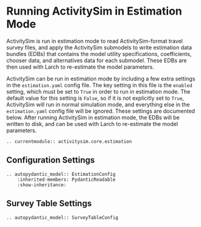# Running ActivitySim in Estimation Mode

ActivitySim is run in estimation mode to read ActivitySim-format travel survey
files, and apply the ActivitySim submodels to write estimation data bundles (EDBs)
that contains the model utility specifications, coefficients, chooser data, and
alternatives data for each submodel. These EDBs are then used with Larch to
re-estimate the model parameters.

ActivitySim can be run in estimation mode by including a few extra settings in
the `estimation.yaml` config file.  The key setting in this file is the `enabled`
setting, which must be set to `True` in order to run in estimation mode. The
default value for this setting is `False`, so if it is not explicitly set to
`True`, ActivitySim will run in normal simulation mode, and everything else
in the `estimation.yaml` config file will be ignored. These settings are
documented below. After running ActivitySim in estimation mode, the EDBs will be
written to disk, and can be used with Larch to re-estimate the model parameters.

```{eval-rst}
.. currentmodule:: activitysim.core.estimation
```

## Configuration Settings

```{eval-rst}
.. autopydantic_model:: EstimationConfig
    :inherited-members: PydanticReadable
    :show-inheritance:
```

## Survey Table Settings

```{eval-rst}
.. autopydantic_model:: SurveyTableConfig
```
